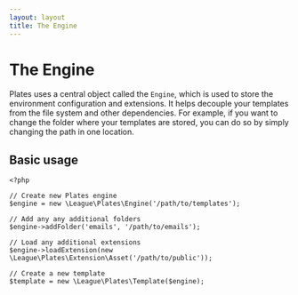 ```yaml
---
layout: layout
title: The Engine
---
```


The Engine
==========

Plates uses a central object called the `Engine`, which is used to store the environment configuration and extensions. It helps decouple your templates from the file system and other dependencies. For example, if you want to change the folder where your templates are stored, you can do so by simply changing the path in one location.

## Basic usage

~~~.language-php
<?php

// Create new Plates engine
$engine = new \League\Plates\Engine('/path/to/templates');

// Add any any additional folders
$engine->addFolder('emails', '/path/to/emails');

// Load any additional extensions
$engine->loadExtension(new \League\Plates\Extension\Asset('/path/to/public'));

// Create a new template
$template = new \League\Plates\Template($engine);
~~~